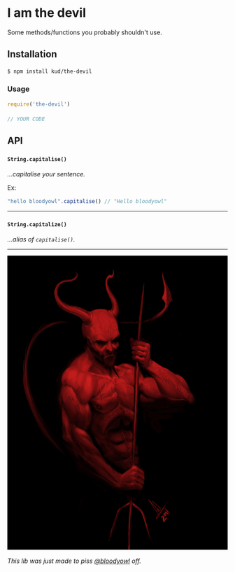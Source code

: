 # I am the devil

Some methods/functions you probably shouldn't use.

## Installation

```console
$ npm install kud/the-devil
```

### Usage

```javascript
require('the-devil')

// YOUR CODE
```

## API

#### `String.capitalise()`

_…capitalise your sentence._

Ex:

```javascript
"hello bloodyowl".capitalise() // "Hello bloodyowl"
```

---

#### `String.capitalize()`

_…alias of `capitalise()`._

---

![](the-devil.jpg)

_This lib was just made to piss [@bloodyowl](https://github.com/bloodyowl/) off._
